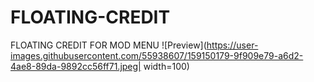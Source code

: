 # FLOATING-CREDIT
FLOATING CREDIT FOR MOD MENU
![Preview](https://user-images.githubusercontent.com/55938607/159150179-9f909e79-a6d2-4ae8-89da-9892cc56ff71.jpeg| width=100)
